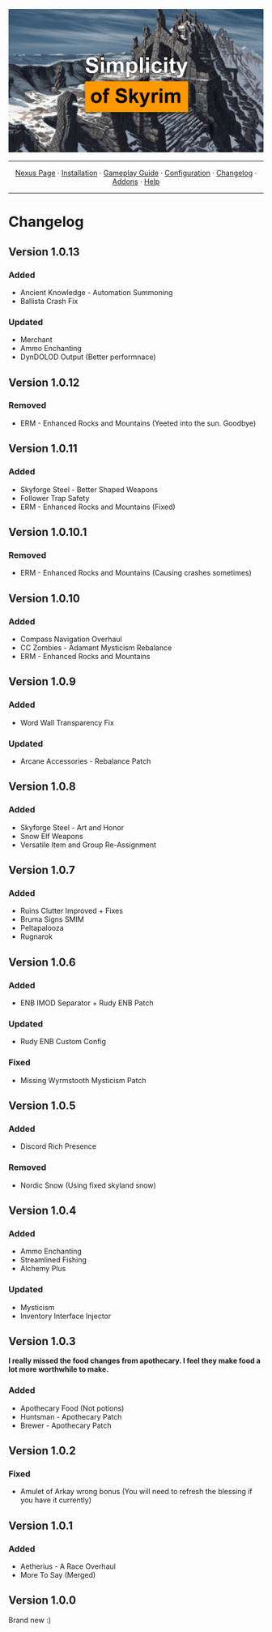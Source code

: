 <a href="https://www.youtube.com/watch?v=70DZ5UV1Bdo"><img src="images/banner.webp" target="_blank"></a>

---

<p align="center">
  <a href="https://www.nexusmods.com/skyrimspecialedition/mods/80877">Nexus Page</a> ·
  <a href="README.md">Installation</a> ·
  <a href="GAMEPLAY.md">Gameplay Guide</a> ·
  <a href="CONFIGURATION.md">Configuration</a> ·
  <a href="CHANGELOG.md">Changelog</a> ·
  <a href="ADDONS.md">Addons</a> ·
  <a href="HELP.md">Help</a>
</p>

---

# Changelog

## Version 1.0.13

### Added
+ Ancient Knowledge - Automation Summoning
+ Ballista Crash Fix

### Updated
+ Merchant
+ Ammo Enchanting
+ DynDOLOD Output (Better performnace)

## Version 1.0.12

### Removed
+ ERM - Enhanced Rocks and Mountains (Yeeted into the sun. Goodbye)

## Version 1.0.11

### Added
+ Skyforge Steel - Better Shaped Weapons
+ Follower Trap Safety
+ ERM - Enhanced Rocks and Mountains (Fixed)

## Version 1.0.10.1

### Removed
+ ERM - Enhanced Rocks and Mountains (Causing crashes sometimes)

## Version 1.0.10

### Added
+ Compass Navigation Overhaul
+ CC Zombies - Adamant Mysticism Rebalance
+ ERM - Enhanced Rocks and Mountains

## Version 1.0.9

### Added
+ Word Wall Transparency Fix

### Updated
+ Arcane Accessories - Rebalance Patch

## Version 1.0.8

### Added
+ Skyforge Steel - Art and Honor
+ Snow Elf Weapons
+ Versatile Item and Group Re-Assignment

## Version 1.0.7

### Added
+ Ruins Clutter Improved + Fixes
+ Bruma Signs SMIM
+ Peltapalooza
+ Rugnarok

## Version 1.0.6

### Added
+ ENB IMOD Separator + Rudy ENB Patch

### Updated
+ Rudy ENB Custom Config

### Fixed
+ Missing Wyrmstooth Mysticism Patch

## Version 1.0.5

### Added
+ Discord Rich Presence

### Removed
+ Nordic Snow (Using fixed skyland snow)

## Version 1.0.4

### Added
+ Ammo Enchanting
+ Streamlined Fishing
+ Alchemy Plus

### Updated
+ Mysticism
+ Inventory Interface Injector

## Version 1.0.3

**I really missed the food changes from apothecary. I feel they make food a lot more worthwhile to make.**

### Added
+ Apothecary Food (Not potions)
+ Huntsman - Apothecary Patch
+ Brewer - Apothecary Patch

## Version 1.0.2

### Fixed
+ Amulet of Arkay wrong bonus (You will need to refresh the blessing if you have it currently)

## Version 1.0.1

### Added
+ Aetherius - A Race Overhaul
+ More To Say (Merged)

## Version 1.0.0
Brand new :)
